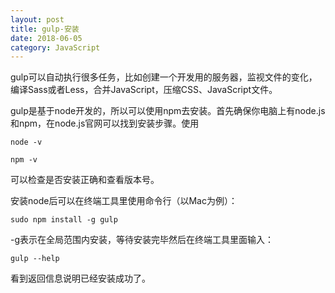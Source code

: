 ```yaml
---
layout: post
title: gulp-安装
date: 2018-06-05
category: JavaScript
---
```


gulp可以自动执行很多任务，比如创建一个开发用的服务器，监视文件的变化，编译Sass或者Less，合并JavaScript，压缩CSS、JavaScript文件。

gulp是基于node开发的，所以可以使用npm去安装。首先确保你电脑上有node.js和npm，在node.js官网可以找到安装步骤。使用

    node -v

    npm -v
可以检查是否安装正确和查看版本号。

安装node后可以在终端工具里使用命令行（以Mac为例）：

    sudo npm install -g gulp

-g表示在全局范围内安装，等待安装完毕然后在终端工具里面输入：

    gulp --help

看到返回信息说明已经安装成功了。

